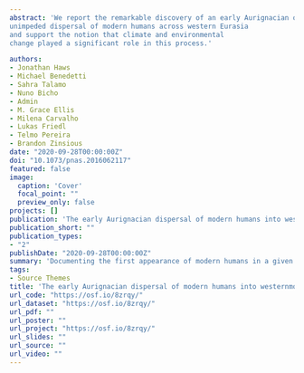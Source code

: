 ```yaml
---
abstract: 'We report the remarkable discovery of an early Aurignacian occupation, ∼5,000 years older than any Upper Paleolithic site in westernmost Eurasia. The archaeological and radiocarbon data provide definitive evidence that modern humans were in western Iberia at a time when, if present at all, Neanderthal populations would have been extremely sparse. This discovery has important ramifications for our understanding of the process of modern human dispersal and replacement of Neanderthal populations. The results support a very rapid,
unimpeded dispersal of modern humans across western Eurasia
and support the notion that climate and environmental
change played a significant role in this process.'

authors:
- Jonathan Haws
- Michael Benedetti
- Sahra Talamo
- Nuno Bicho
- Admin
- M. Grace Ellis
- Milena Carvalho
- Lukas Friedl
- Telmo Pereira
- Brandon Zinsious
date: "2020-09-28T00:00:00Z"
doi: "10.1073/pnas.2016062117"
featured: false
image:
  caption: 'Cover'
  focal_point: ""
  preview_only: false
projects: []
publication: 'The early Aurignacian dispersal of modern humans into westernmost Eurasia'
publication_short: ""
publication_types:
- "2"
publishDate: "2020-09-28T00:00:00Z"
summary: 'Documenting the first appearance of modern humans in a given region is key to understanding the dispersal process and the replacement or assimilation of indigenous human populations such as the Neanderthals. The Iberian Peninsula was the last refuge of Neanderthal populations as modern humans advanced across Eurasia. Here we present evidence of an early Aurignacian occupation at Lapa do Picareiro in central Portugal. Diagnostic artifacts were found in a sealed stratigraphic layer dated 41.1 to 38.1 ka cal BP, documenting a modern human presence on the western margin of Iberia ∼5,000 years earlier than previously known. The data indicate a rapid modern human dispersal across southern Europe, reaching the westernmost edge where Neanderthals were thought to persist. The results support the notion of a mosaic process of modern human dispersal and replacement of indigenous Neanderthal populations.'
tags:
- Source Themes
title: 'The early Aurignacian dispersal of modern humans into westernmost Eurasia'
url_code: "https://osf.io/8zrqy/"
url_dataset: "https://osf.io/8zrqy/"
url_pdf: ""
url_poster: ""
url_project: "https://osf.io/8zrqy/"
url_slides: ""
url_source: ""
url_video: ""
---
```

